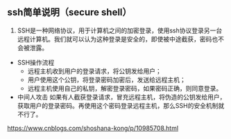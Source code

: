 ## ssh简单说明（secure shell）
1. SSH是一种网络协议，用于计算机之间的加密登录，使用ssh协议登录另一台远程计算机。我们就可以认为这种登录是安全的，即使被中途截获，密码也不会被泄露。  

- SSH操作流程  
    - 远程主机收到用户的登录请求，将公钥发给用户；
    - 用户使用这个公钥，将登录密码加密后，发送给远程主机；
    - 远程主机使用自己的私钥，解密登录密码，如果密码正确，则同意登录。
- 中间人攻击
    如果有人截获登录请求，冒充远程主机，将伪造的公钥发给用户，获取用户的登录密码。再使用这个密码登录远程主机，那么SSH的安全机制就不行了。

https://www.cnblogs.com/shoshana-kong/p/10985708.html